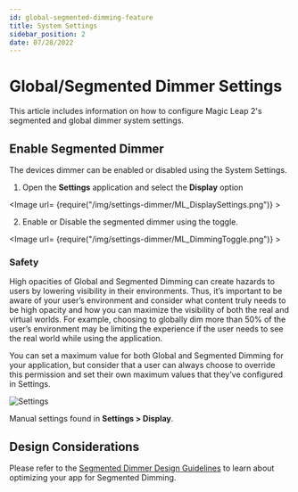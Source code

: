 ```yaml
---
id: global-segmented-dimming-feature
title: System Settings
sidebar_position: 2
date: 07/28/2022
---
```


# Global/Segmented Dimmer Settings

This article includes information on how to configure Magic Leap 2's segmented and global dimmer system settings.

## Enable Segmented Dimmer

The devices dimmer can be enabled or disabled using the System Settings.

1. Open the **Settings** application and select the **Display** option

<Image url= {require("/img/settings-dimmer/ML_DisplaySettings.png")} ></Image>

2. Enable or Disable the segmented dimmer using the toggle.

<Image url= {require("/img/settings-dimmer/ML_DimmingToggle.png")} ></Image>

### Safety

High opacities of Global and Segmented Dimming can create hazards to users by lowering visibility in their environments. Thus, it’s important to be aware of your user’s environment and consider what content truly needs to be high opacity and how you can maximize the visibility of both the real and virtual worlds. For example, choosing to globally dim more than 50% of the user’s environment may be limiting the experience if the user needs to see the real world while using the application.

You can set a maximum value for both Global and Segmented Dimming for your application,  but consider that a user can always choose to override this permission and set their own maximum values that they’ve configured in Settings.

![Settings](/img/design-dimmer/settings.png)

Manual settings found in  **Settings > Display**.

## Design Considerations

Please refer to the [Segmented Dimmer Design Guidelines](/versioned_docs/version-22-Feb-2023/guides/features/dimmer-feature/dimmer-design-guidelines.md) to learn about optimizing your app for Segmented Dimming.

